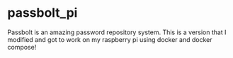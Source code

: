# passbolt_pi
Passbolt is an amazing password repository system. This is a version that I modified and got to work on my raspberry pi using docker and docker compose! 
